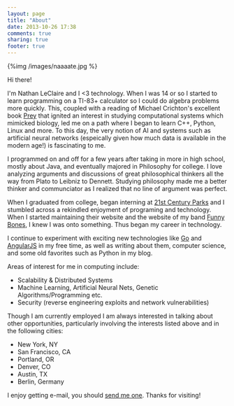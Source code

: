 ```yaml
---
layout: page
title: "About"
date: 2013-10-26 17:38
comments: true
sharing: true
footer: true
---
```


{%img /images/naaaate.jpg %}

Hi there!

I'm Nathan LeClaire and I &lt;3 technology.  When I was 14 or so I started to learn programming on a TI-83+ calculator so I could do algebra problems more quickly.  This, coupled with a reading of Michael Crichton's excellent book [Prey](http://www.amazon.com/gp/product/0061703087/ref=as_li_tf_tl?ie=UTF8&camp=1789&creative=9325&creativeASIN=0061703087&linkCode=as2&tag=natlecwrionbu-20) that ignited an interest in studying computational systems which mimicked biology, led me on a path where I began to learn C++, Python, Linux and more.  To this day, the very notion of AI and systems such as artificial neural networks (espeically given how much data is available in the modern age!) is fascinating to me.

I programmed on and off for a few years after taking in more in high school, mostly about Java, and eventually majored in Philosophy for college.  I love analyzing arguments and discussions of great philosophical thinkers all the way from Plato to Leibniz to Dennett.  Studying philosophy made me a better thinker and communciator as I realized that no line of argument was perfect.

When I graduated from college, began interning at [21st Century Parks](http://21cparks.org) and I stumbled across a rekindled enjoyment of programing and technology.  When I started maintaining their website and the website of my band [Funny Bones](http://funnybonesbeats.org), I knew I was onto something.  Thus began my career in technology.

I continue to experiment with exciting new technologies like [Go](golang.org) and [AngularJS](http://angularjs.org) in my free time, as well as writing about them, computer science, and some old favorites such as Python in my blog.

Areas of interest for me in computing include:

* Scalability & Distributed Systems
* Machine Learning, Artificial Neural Nets, Genetic Algorithms/Programming etc.
* Security (reverse engineering exploits and network vulnerabilities)

Though I am currently employed I am always interested in talking about other opportunities, particularly involving the interests listed above and in the following cities:

* New York, NY
* San Francisco, CA
* Portland, OR
* Denver, CO
* Austin, TX
* Berlin, Germany

I enjoy getting e-mail, you should <a href="mailto:nathanleclaire@gmail.com">send me one</a>.  Thanks for visiting!
